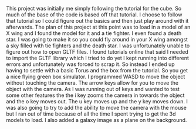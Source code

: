This project was initially me simply following the tutorial for the cube. So much of the base of the code is based off that tutorial. I choose to follow that tutorial so I could figure out the basics and then just play around with it afterwards. The plan of this project at this point was to load in a model of an X wing and I found the model for it and a tie fighter. I even found a death star. I was going to make it so you could fly around in your X wing amongst a sky filled with tie fighters and the death star. I was unfortunately unable to figure out how to open GLTF files. I found tutorials online that said I needed to import the GLTF library which I tried to do yet I kept running into different errors and unfortunately was forced to scrap it. So instead I ended up having to settle with a basic Torus and the box from the tutorial. So you get a nice flying green box simulator. I programmed WASD to move the object without touching the camera. The arrow keys allow for you to move the object with the camera. As I was running out of keys and wanted to test some other features the the i key zooms the camera in towards the object and the o key moves out. The u key moves up and the y key moves down. I was also going to try to add the ability to move the camera with the mouse but I ran out of time because of all the time I spent trying to get the 3d models to load. I also added a galaxy image as a plane on the background. 
